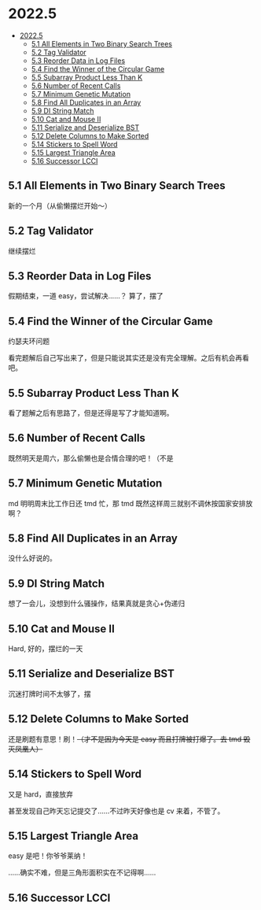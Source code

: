 # 2022.5

- [2022.5](#20225)
  - [5.1 All Elements in Two Binary Search Trees](#51-all-elements-in-two-binary-search-trees)
  - [5.2 Tag Validator](#52-tag-validator)
  - [5.3 Reorder Data in Log Files](#53-reorder-data-in-log-files)
  - [5.4 Find the Winner of the Circular Game](#54-find-the-winner-of-the-circular-game)
  - [5.5 Subarray Product Less Than K](#55-subarray-product-less-than-k)
  - [5.6 Number of Recent Calls](#56-number-of-recent-calls)
  - [5.7 Minimum Genetic Mutation](#57-minimum-genetic-mutation)
  - [5.8 Find All Duplicates in an Array](#58-find-all-duplicates-in-an-array)
  - [5.9 DI String Match](#59-di-string-match)
  - [5.10 Cat and Mouse II](#510-cat-and-mouse-ii)
  - [5.11 Serialize and Deserialize BST](#511-serialize-and-deserialize-bst)
  - [5.12 Delete Columns to Make Sorted](#512-delete-columns-to-make-sorted)
  - [5.14 Stickers to Spell Word](#514-stickers-to-spell-word)
  - [5.15 Largest Triangle Area](#515-largest-triangle-area)
  - [5.16 Successor LCCI](#516-successor-lcci)

## 5.1 All Elements in Two Binary Search Trees

新的一个月（从偷懒摆烂开始～）

## 5.2 Tag Validator

继续摆烂

## 5.3 Reorder Data in Log Files

假期结束，一道 easy，尝试解决……？
算了，摆了

## 5.4 Find the Winner of the Circular Game

约瑟夫环问题

看完题解后自己写出来了，但是只能说其实还是没有完全理解。之后有机会再看吧。

## 5.5 Subarray Product Less Than K

看了题解之后有思路了，但是还得是写了才能知道啊。

## 5.6 Number of Recent Calls

既然明天是周六，那么偷懒也是合情合理的吧！（不是

## 5.7 Minimum Genetic Mutation

md 明明周末比工作日还 tmd 忙，那 tmd 既然这样周三就别不调休按国家安排放啊？

## 5.8 Find All Duplicates in an Array

没什么好说的。

## 5.9 DI String Match

想了一会儿，没想到什么骚操作，结果真就是贪心+伪递归

## 5.10 Cat and Mouse II

Hard, 好的，摆烂的一天

## 5.11 Serialize and Deserialize BST

沉迷打牌时间不太够了，摆

## 5.12 Delete Columns to Make Sorted

还是刷题有意思！刷！~~（才不是因为今天是 easy 而且打牌被打爆了。去 tmd 毁灭凤凰人）~~

## 5.14 Stickers to Spell Word

又是 hard，直接放弃

甚至发现自己昨天忘记提交了……不过昨天好像也是 cv 来着，不管了。

## 5.15 Largest Triangle Area

easy 是吧！你爷爷莱纳！

……确实不难，但是三角形面积实在不记得啊……

## 5.16 Successor LCCI
